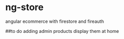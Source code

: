 # ng-store
angular ecommerce with firestore and fireauth

##to do 
adding admin products
display them at home
